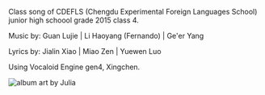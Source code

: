 Class song of CDEFLS (Chengdu Experimental Foreign Languages School) junior high schoool grade 2015 class 4.

Music by:
Guan Lujie | Li Haoyang (Fernando) | Ge'er Yang

Lyrics by:
Jialin Xiao | Miao Zen | Yuewen Luo

Using Vocaloid Engine gen4, Xingchen.

![album art by Julia](https://s33.postimg.cc/4o7j9yjsv/1ff650186060491-01.jpg)
